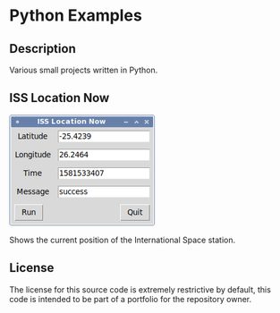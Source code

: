 # Python Examples

## Description
Various small projects written in Python.

## ISS Location Now
![ISS Location Now ScreenShot](/screenshots/iss-location-now.png?raw=true)

Shows the current position of the International Space station.

## License
The license for this source code is extremely restrictive by default, this code is intended to be part of a portfolio for the repository owner.
